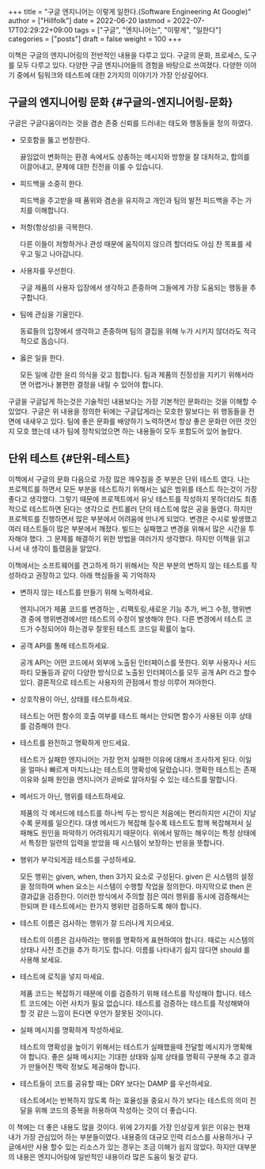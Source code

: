 +++
title = "구글 엔지니어는 이렇게 일한다.(Software Engineering At Google)"
author = ["Hillfolk"]
date = 2022-06-20
lastmod = 2022-07-17T02:29:22+09:00
tags = ["구글", "엔지니어는", "이렇게", "일한다"]
categories = ["posts"]
draft = false
weight = 100
+++

이책은 구글의 엔지니어링의 전반적인 내용을 다루고 있다. 구글의 문화, 프로세스, 도구를 모두 다루고 있다. 다양한 구글 엔지니어들의 경험을 바탕으로 쓰여졌다. 다양한 이야기 중에서 팀워크와 테스트에 대한 2가지의 이야기가 가장 인상깊어다.


## 구글의 엔지니어링 문화 {#구글의-엔지니어링-문화}

구글은 구글다움이라는 것을 겸손 존중 신뢰를 드러내는 태도와 행동들을 정의 하였다.

-   모호함을 뚫고 번창한다.

    끓임없이 변화하는 환경 속에서도 상충하는 메시지와 방향을 잘 대처하고, 합의를 이끌어내고, 문제에 대한 진전을 이룰 수 있습니다.

-   피드백을 소중히 한다.

    피드백을 주고받을 때 품위와 겸손을 유지하고 개인과 팀의 발전 피드백을 주는 가치를 이해합니다.

-   저항(항상성)을 극복한다.

    다른 이들이 저항하거나 관성 때문에 움직이지 않으려 할더라도 야심 찬 목표를 세우고 밀고 나아갑니다.

-   사용자를 우선한다.

    구글 제품의 사용자 입장에서 생각하고 존중하며 그들에게 가장 도움되는 행동을 추구합니다.

-   팀에 관심을 기울인다.

    동료들의 입장에서 생각하고 존중하며 팀의 결집을 위해 누가 시키지 않더라도 적극적으로 돕습니다.

-   옳은 일을 한다.

    모든 일에 강한 윤리 의식을 갖고 힘합니다. 팀과 제품의 진정성을 지키기 위해서라면 어렵거나 불편한 결정을 내릴 수 있어야 합니다.

구글을 구글답게 하는것은 기술적인 내용보다는 가장 기본적인 문화라는 것을 이해할 수 있었다. 구글은 위 내용을 정의한 뒤에는 구글답게라는 모호한 말보다는 위 행동들을 전면에 내새우고 있다.
팀에 좋은 문화를 배양하기 노력하면서 항상 좋은 문화란 어떤 것인지 모호 했는데 내가 팀에 정착되었으면 하는 내용들이 모두 포함도어 있어 놀랐다.


## 단위 테스트 {#단위-테스트}

이책에서 구글의 문화 다음으로 가장 많은 깨우침을 준 부분은 단위 테스트 였다. 나는 프로젝트를 하면서 모든 부분을 테스트하기 위해서는 넓은 범위를 테스트 하는것이 가장 좋다고 생각했다.
그렇기 때문에 프로젝트에서 유닛 테스트를 작성하지 못하더라도 최종적으로 테스트하면 된다는 생각으로 컨트롤러 단의 테스트에 많은 공을 들였다. 하지만 프로젝트를 진행하면서 많은 부분에서 어려움에 만나게 되었다.
변경은 수시로 발생했고 여러 테스트들이 많은 부분에서 깨졌다. 빌드는 실패했고 변경을 위해서 많은 시간을 투자해야 했다. 그 문제를 해결하기 위한 방법을 여러가지 생각했다. 하지만 이책을 읽고 나서 내 생각이 틀렸음을 알았다.

이책에서는 소프트웨어를 견고하게 하기 위해서는 작은 부분의 변하지 않는 테스트를 작성하라고 권장하고 있다. 아래 핵심들을 꼭 기억하자

-   변하지 않는 테스트를 만들기 위해 노력하세요.

    엔지니어가 제품 코드를 변경하는 , 리팩토링,새로운 기능 추가, 버그 수정, 행위변경 중에 행위변경에서만 테스트의 수정이 발생해야 한다. 다른 변경에서 테스트 코드가 수정되어야 하는경우 잘못된 테스트 코드일 확률이 높다.

-   공객 API를 통해 테스트하세요.

    공개 API는 어떤 코드에서 외부에 노출된 인터페이스를 뜻한다. 외부 사용자나 서드파티 모듈등과 같이 다양한 방식으로 노출된 인터페이스를 모두 공개 API 라고 할수 있다.  결론적으로 테스트는 사용자의 관점에서 항상 이루어 져야한다.

-   상호작용이 아닌, 상태를 테스트하세요.

    테스트는 어떤 함수의 호출 여부를 테스트 해서는 안되면 함수가 사용된 이후 상태를 검증해야 한다.

-   테스트를 완전하고 명확하게 만드세요.

    테스트가 실패한 엔지니어는 가장 먼저 실패한 이유에 대해서 조사하게 된다. 이일을 얼마나 빠르게 마치느냐는 테스트의 명확성에 달렸습니다. 명확한 테스트는 존재 이유와 실패 원인을 엔지니어가 곧바로 알아차릴 수 있는 테스트를 말합니다.

-   메서드가 아닌, 행위를 테스트하세요.

    제품의 각 메서드에 테스트를 하나씩 두는 방식은 처음에는 편리하지만 시간이 지날수록 문제를 일으킨다. 대생 메서드가 복잡해 질수록 테스트도 함께 복잡해져서 실패해도 원인을 파악하기 어려워지기 때문이다. 위에서 말하는 해우이는 특정 상태에서 특정한 일련의 입력을 받았을 때 시스템이 보장하는 반응을 뜻합니다.

-   행위가 부각되게끔 테스트를 구성하세요.

    모든 행위는 given, when, then 3가지 요소로 구성된다. given 은 시스템의 설정을 정의하며 when 요소는 시스템이 수행할 작업을 정의한다. 마지막으로 then 은 결과값을 검증한다.  이러한 방식에서 주의할 점은 여러 행위를 동시에 검증해서는 한되며 한 테스트에서는 한가지 행위만 검증하도록 해야 합니다.

-   테스트 이름은 검사하는 행위가 잘 드러나게 지으세요.

    테스트의 이름은 검사하려는 행위를 명확하게 표현하여야 합니다. 때로는 시스템의 상태나 사전 조건을 추가 하기도 합니다. 이름를 나타내기 쉽지 않다면 should 를 사용해 보세요.

-   테스트에 로직을 넣지 마세요.

    제품 코드는 복잡하기 때문에 이를 검증하기 위해 테스트를 작성해야 합니다. 테스트 코드에는 이런 사치가 필요 없습니다. 테스트를 검증하는 테스트를 작성해봐야 할 것 같은 느낌이 든다면 우언가 잘못된 것이니다.

-   실패 메시지를 명확하게 작성하세요.

    테스트의 명확성을 높이기 위해서는 테스트가 실패했을때 전달할 메시지가 명확해야 합니다. 좋은 실패 메시지는 기대한 상태와 실제 상태를 명확히 구분해 추고 결과가 만들어진 맥락 정보도 제공해야 합니다.

-   테스트들이 코드를 공유할 때는 DRY 보다는 DAMP 를 우선하세요.

    테스트에서는 반복하지 않도록 하는 효율성을 중요시 하기 보다는 테스트의 의미 전달을 위해 코드의 중복을 허용하여 작성하는 것이 더 좋습니다.

이 책에는 더 좋은 내용도 많을 것이다. 위에 2가지를 가장 인상깊게 읽은 이유는 현재 내가 가장 관심있어 하는 부분들이였다. 내용중의 대규모 인력 리소스를 사용하거나 구글에서만 사용 할수 있는 리소스가 있는 경우는 조금 이해가 쉽지 않았다. 하지만 대부분의 내용은 엔지니어링에 일반적인 내용이라 많은 도움이 될것 같다.
